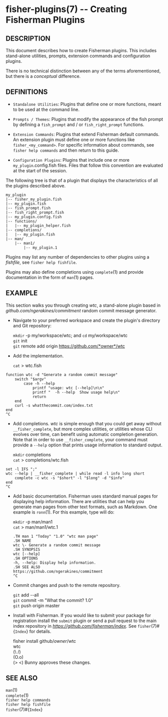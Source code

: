 fisher-plugins(7) -- Creating Fisherman Plugins
===============================================

## DESCRIPTION

This document describes how to create Fisherman plugins. This includes stand-alone utilities, prompts, extension commands and configuration plugins.

There is no technical distinction between any of the terms aforementioned, but there is a *conceptual* difference.

## DEFINITIONS

* `Standalone Utilities`: Plugins that define one or more functions, meant to be used at the command line.

* `Prompts / Themes`: Plugins that modify the appearance of the fish prompt by defining a `fish_prompt` and / or `fish_right_prompt` functions.

* `Extension Commands`: Plugins that extend Fisherman default commands. An extension plugin must define one or more functions like `fisher_<my_command>`. For specific information about commands, see `fisher help commands` and then return to this guide.

* `Configuration Plugins`: Plugins that include one or more `my_plugin`.config.fish files. Files that follow this convention are evaluated at the start of the session.

The following tree is that of a plugin that displays the characteristics of all the plugins described above.

```
my_plugin
|-- fisher_my_plugin.fish
|-- my_plugin.fish
|-- fish_prompt.fish
|-- fish_right_prompt.fish
|-- my_plugin.config.fish
|-- functions/
|   |-- my_plugin_helper.fish
|-- completions/
|   |-- my_plugin.fish
|-- man/
    |-- man1/
        |-- my_plugin.1
```

Plugins may list any number of dependencies to other plugins using a *fishfile*, see `fisher help fishfile`.

Plugins may also define completions using `complete`(1) and provide documentation in the form of `man`(1) pages.

## EXAMPLE

This section walks you through creating *wtc*, a stand-alone plugin based in *github.com/ngerakines/commitment* random commit message generator.


* Navigate to your preferred workspace and create the plugin's directory and Git repository:

    `mkdir` -p my/workspace/wtc; and `cd` my/workspace/wtc<br>
    `git` init<br>
    `git` remote add origin https://github.com/*owner*/wtc<br>


* Add the implementation.

    `cat` > wtc.fish

```
function wtc -d "Generate a random commit message"
    switch "$argv"
        case -h --help
            printf "usage: wtc [--help]\n\n"
            printf "  -h --help  Show usage help\n"
            return
    end
    curl -s whatthecommit.com/index.txt
end
^C
```

* Add completions. *wtc* is simple enough that you could get away without `__fisher_complete`, but more complex utilities, or utilities whose CLI evolves over time, can benefit using automatic completion generation. Note that in order to use `__fisher_complete`, your command must provide a `--help` option that prints usage information to standard output.

    `mkdir` completions<br>
    `cat` > completions/wtc.fish

```
set -l IFS ";"
wtc --help | __fisher_complete | while read -l info long short
    complete -c wtc -s "$short" -l "$long" -d "$info"
end
^C
```

* Add basic documentation. Fisherman uses standard manual pages for displaying help information. There are utilities that can help you generate man pages from other text formats, such as Markdown. One example is `ronn`(1). For this example, type will do:


    `mkdir` -p man/man1<br>
    `cat` > man/man1/wtc.1

    ```
    .TH man 1 "Today" "1.0" "wtc man page"
    .SH NAME
    wtc \- Generate a random commit message
    .SH SYNOPSIS
    wtc [--help]
    .SH OPTIONS
    -h, --help: Display help information.
    .SH SEE ALSO
    https://github.com/ngerakines/commitment
    ^C
    ```

* Commit changes and push to the remote repository.

    `git` add --all<br>
    `git` commit -m "What the commit? 1.0"<br>
    `git` push origin master<br>


* Install with Fisherman. If you would like to submit your package for registration install the `submit` plugin or send a pull request to the main index repository in *https://github.com/fisherman/index*. See  `fisher`(7)#{`Index`} for details.


    fisher install github/*owner*/wtc<br>
    wtc<br>
    (\ /)<br>
    (O.o)<br>
    (> <) Bunny approves these changes.<br>


## SEE ALSO

`man`(1)<br>
`complete`(1)<br>
`fisher help commands`<br>
`fisher help fishfile`<br>
`fisher`(7)#{`Index`}<br>

